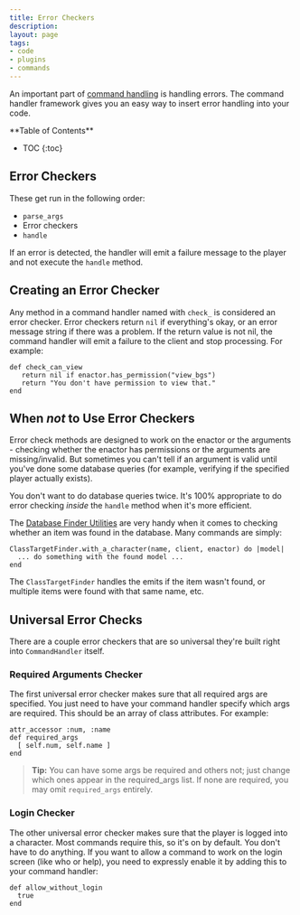 ```yaml
---
title: Error Checkers
description:
layout: page
tags: 
- code
- plugins
- commands
---
```


An important part of [command handling](/tutorials/code/commands) is handling errors.  The command handler framework gives you an easy way to insert error handling into your code.

<div id="inline_toc" markdown="1">
**Table of Contents**

* TOC
{:toc}
</div>

## Error Checkers

These get run in the following order:

* `parse_args`
* Error checkers
* `handle`

If an error is detected, the handler will emit a failure message to the player and not execute the `handle` method.  

## Creating an Error Checker

Any method in a command handler named with `check_` is considered an error checker.   Error checkers return `nil` if everything's okay, or an error message string if there was a problem.   If the return value is not nil, the command handler will emit a failure to the client and stop processing.  For example:

    def check_can_view
       return nil if enactor.has_permission("view_bgs")
       return "You don't have permission to view that."
    end

## When *not* to Use Error Checkers

Error check methods are designed to work on the enactor or the arguments - checking whether the enactor has permissions or the arguments are missing/invalid.   But sometimes you can't tell if an argument is valid until you've done some database queries (for example, verifying if the specified player actually exists).

You don't want to do database queries twice.  It's 100% appropriate to do error checking _inside_ the `handle` method when it's more efficient.  

The [Database Finder Utilities](/tutorials/code/database) are very handy when it comes to checking whether an item was found in the database.  Many commands are simply:

    ClassTargetFinder.with_a_character(name, client, enactor) do |model|
      ... do something with the found model ...
    end

The `ClassTargetFinder` handles the emits if the item wasn't found, or multiple items were found with that same name, etc.

## Universal Error Checks

There are a couple error checkers that are so universal they're built right into `CommandHandler` itself.

### Required Arguments Checker

The first universal error checker makes sure that all required args are specified.  You just need to have your command handler specify which args are required.  This should be an array of class attributes.  For example:

    attr_accessor :num, :name
    def required_args
      [ self.num, self.name ]
    end

> <i class="fa fa-info-circle"></i> **Tip:** You can have some args be required and others not; just change which ones appear in the required_args list.  If none are required, you may omit `required_args` entirely.

### Login Checker

The other universal error checker makes sure that the player is logged into a character.  Most commands require this, so it's on by default.  You don't have to do anything.  If you want to allow a command to work on the login screen (like who or help), you need to expressly enable it by adding this to your command handler:

    def allow_without_login
      true
    end